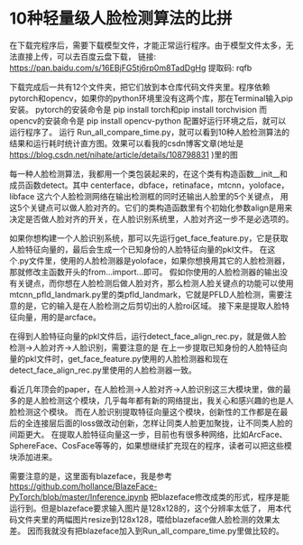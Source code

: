 # 10种轻量级人脸检测算法的比拼
在下载完程序后，需要下载模型文件，才能正常运行程序。由于模型文件太多，无法直接上传，可以去百度云盘下载，
链接: https://pan.baidu.com/s/16EBjFG5tj6rp0m8TadDgHg 提取码: rqfb

下载完成后一共有12个文件夹，把它们放到本仓库代码文件夹里。程序依赖pytorch和opencv，如果你的python环境里没有这两个库，那在Terminal输入pip安装。
pytorch的安装命令是 pip install torch和pip install torchvision
而opencv的安装命令是 pip install opencv-python
配置好运行环境之后，就可以运行程序了。
运行 Run_all_compare_time.py，就可以看到10种人脸检测算法的结果和运行耗时统计直方图。效果可以看我的csdn博客文章(地址是 https://blog.csdn.net/nihate/article/details/108798831 )里的图

每一种人脸检测算法，我都用一个类包装起来的，在这个类有构造函数__init__和成员函数detect。其中
centerface，dbface，retinaface，mtcnn，yoloface，libface 这六个人脸检测网络在输出检测框的同时还输出人脸里的5个关键点，
用这5个关键点可以做人脸对齐的。它们的类构造函数里有个初始化参数align是用来决定是否做人脸对齐的开关，在人脸识别系统里，人脸对齐这一步不是必选项的。

如果你想构建一个人脸识别系统，那可以先运行get_face_feature.py，它是获取人脸特征向量的，最后会生成一个已知身份的人脸特征向量的pkl文件。
在这个.py文件里，使用的人脸检测器是yoloface，如果你想换用其它的人脸检测器，那就修改主函数开头的from...import...即可。
假如你使用的人脸检测器的输出没有关键点，而你想在人脸检测后做人脸对齐，那么检测人脸关键点的功能可以使用
mtcnn_pfld_landmark.py里的类pfld_landmark，它就是PFLD人脸检测，需要注意的是，它的输入是在人脸检测之后剪切出的人脸roi区域。
接下来是提取人脸特征向量，用的是arcface。

在得到人脸特征向量的pkl文件后，运行detect_face_align_rec.py，就是做人脸检测→人脸对齐→人脸识别，需要注意的是
在上一步提取已知身份的人脸特征向量的pkl文件时，get_face_feature.py使用的人脸检测器和现在detect_face_align_rec.py里使用的人脸检测器一致。

看近几年顶会的paper，在人脸检测→人脸对齐→人脸识别这三大模块里，做的最多的是人脸检测这个模块，几乎每年都有新的网络提出，我关心和感兴趣的也是人脸检测这个模块。
而在人脸识别提取特征向量这个模块，创新性的工作都是在最后的全连接层后面的loss做改动创新，怎样让同类人脸更加聚拢，让不同类人脸的间距更大。
在提取人脸特征向量这一步，目前也有很多种网络，比如ArcFace、SphereFace、CosFace等等的，如果想继续扩充现在的程序，读者可以把这些模块添加进来。

需要注意的是，这里面有blazeface，我是参考 https://github.com/hollance/BlazeFace-PyTorch/blob/master/Inference.ipynb 
把blazeface修改成类的形式，程序是能运行到。但是blazeface要求输入图片是128x128的，这个分辨率太低了，
用本代码文件夹里的两幅图片resize到128x128，喂给blazeface做人脸检测的效果太差。
因而我就没有把blazeface加入到Run_all_compare_time.py里做比较的。
